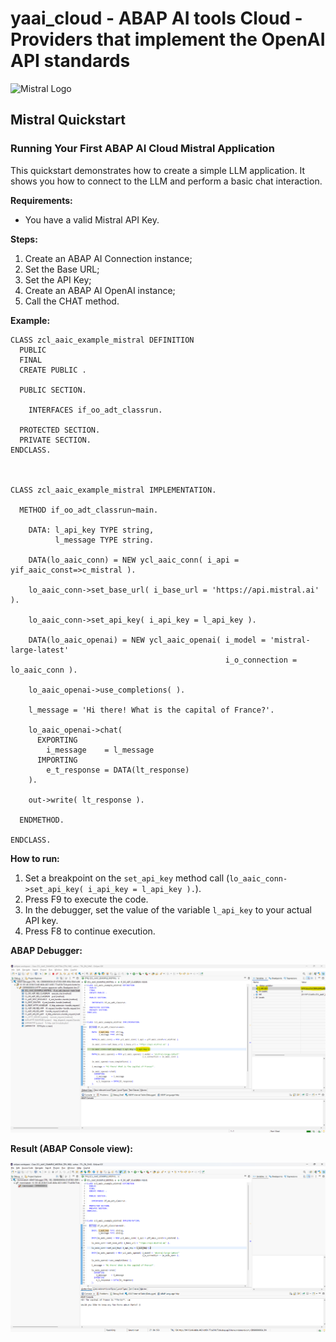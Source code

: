 # yaai_cloud - ABAP AI tools Cloud - Providers that implement the OpenAI API standards 

<p>
  <img src="../images/Mistral_AI_logo_(2025–).svg" alt="Mistral Logo" width="200px">
</p>

## Mistral Quickstart

### Running Your First ABAP AI Cloud Mistral Application

This quickstart demonstrates how to create a simple LLM application. It shows you how to connect to the LLM and perform a basic chat interaction.

**Requirements:** 
*   You have a valid Mistral API Key.

**Steps:**
1.  Create an ABAP AI Connection instance;
2.  Set the Base URL;
3.  Set the API Key;
4.  Create an ABAP AI OpenAI instance;
5.  Call the CHAT method.

**Example:**
```abap
CLASS zcl_aaic_example_mistral DEFINITION
  PUBLIC
  FINAL
  CREATE PUBLIC .

  PUBLIC SECTION.

    INTERFACES if_oo_adt_classrun.

  PROTECTED SECTION.
  PRIVATE SECTION.
ENDCLASS.



CLASS zcl_aaic_example_mistral IMPLEMENTATION.

  METHOD if_oo_adt_classrun~main.

    DATA: l_api_key TYPE string,
          l_message TYPE string.

    DATA(lo_aaic_conn) = NEW ycl_aaic_conn( i_api = yif_aaic_const=>c_mistral ).

    lo_aaic_conn->set_base_url( i_base_url = 'https://api.mistral.ai' ).

    lo_aaic_conn->set_api_key( i_api_key = l_api_key ).

    DATA(lo_aaic_openai) = NEW ycl_aaic_openai( i_model = 'mistral-large-latest'
                                                i_o_connection = lo_aaic_conn ).

    lo_aaic_openai->use_completions( ).

    l_message = 'Hi there! What is the capital of France?'.

    lo_aaic_openai->chat(
      EXPORTING
        i_message    = l_message
      IMPORTING
        e_t_response = DATA(lt_response)
    ).

    out->write( lt_response ).

  ENDMETHOD.

ENDCLASS.
``` 

**How to run:**
1. Set a breakpoint on the `set_api_key` method call (`lo_aaic_conn->set_api_key( i_api_key = l_api_key ).`).
2. Press F9 to execute the code.
3. In the debugger, set the value of the variable `l_api_key` to your actual API key.
4. Press F8 to continue execution.

**ABAP Debugger:**

![Output of the ABAP AI quickstart example](../images/quickstart_mistral_1.png)

**Result (ABAP Console view):**

![Output of the ABAP AI quickstart example](../images/quickstart_mistral_2.png)